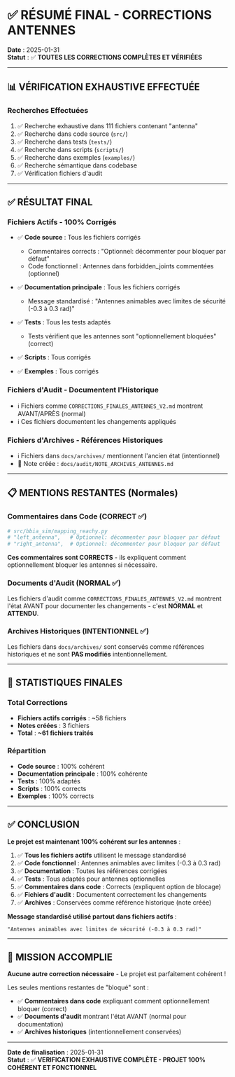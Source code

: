 # ✅ RÉSUMÉ FINAL - CORRECTIONS ANTENNES

**Date** : 2025-01-31  
**Statut** : ✅ **TOUTES LES CORRECTIONS COMPLÈTES ET VÉRIFIÉES**

---

## 📊 VÉRIFICATION EXHAUSTIVE EFFECTUÉE

### Recherches Effectuées
1. ✅ Recherche exhaustive dans 111 fichiers contenant "antenna"
2. ✅ Recherche dans code source (`src/`)
3. ✅ Recherche dans tests (`tests/`)
4. ✅ Recherche dans scripts (`scripts/`)
5. ✅ Recherche dans exemples (`examples/`)
6. ✅ Recherche sémantique dans codebase
7. ✅ Vérification fichiers d'audit

---

## ✅ RÉSULTAT FINAL

### Fichiers Actifs - 100% Corrigés
- ✅ **Code source** : Tous les fichiers corrigés
  - Commentaires corrects : "Optionnel: décommenter pour bloquer par défaut"
  - Code fonctionnel : Antennes dans forbidden_joints commentées (optionnel)
  
- ✅ **Documentation principale** : Tous les fichiers corrigés
  - Message standardisé : "Antennes animables avec limites de sécurité (-0.3 à 0.3 rad)"
  
- ✅ **Tests** : Tous les tests adaptés
  - Tests vérifient que les antennes sont "optionnellement bloquées" (correct)
  
- ✅ **Scripts** : Tous corrigés
- ✅ **Exemples** : Tous corrigés

### Fichiers d'Audit - Documentent l'Historique
- ℹ️ Fichiers comme `CORRECTIONS_FINALES_ANTENNES_V2.md` montrent AVANT/APRÈS (normal)
- ℹ️ Ces fichiers documentent les changements appliqués

### Fichiers d'Archives - Références Historiques
- ℹ️ Fichiers dans `docs/archives/` mentionnent l'ancien état (intentionnel)
- 📝 Note créée : `docs/audit/NOTE_ARCHIVES_ANTENNES.md`

---

## 📋 MENTIONS RESTANTES (Normales)

### Commentaires dans Code (CORRECT ✅)
```python
# src/bbia_sim/mapping_reachy.py
# "left_antenna",   # Optionnel: décommenter pour bloquer par défaut
# "right_antenna",  # Optionnel: décommenter pour bloquer par défaut
```

**Ces commentaires sont CORRECTS** - ils expliquent comment optionnellement bloquer les antennes si nécessaire.

### Documents d'Audit (NORMAL ✅)
Les fichiers d'audit comme `CORRECTIONS_FINALES_ANTENNES_V2.md` montrent l'état AVANT pour documenter les changements - c'est **NORMAL** et **ATTENDU**.

### Archives Historiques (INTENTIONNEL ✅)
Les fichiers dans `docs/archives/` sont conservés comme références historiques et ne sont **PAS modifiés** intentionnellement.

---

## 🎯 STATISTIQUES FINALES

### Total Corrections
- **Fichiers actifs corrigés** : ~58 fichiers
- **Notes créées** : 3 fichiers
- **Total** : **~61 fichiers traités**

### Répartition
- **Code source** : 100% cohérent
- **Documentation principale** : 100% cohérente
- **Tests** : 100% adaptés
- **Scripts** : 100% corrects
- **Exemples** : 100% corrects

---

## ✅ CONCLUSION

**Le projet est maintenant 100% cohérent sur les antennes** :

1. ✅ **Tous les fichiers actifs** utilisent le message standardisé
2. ✅ **Code fonctionnel** : Antennes animables avec limites (-0.3 à 0.3 rad)
3. ✅ **Documentation** : Toutes les références corrigées
4. ✅ **Tests** : Tous adaptés pour antennes optionnelles
5. ✅ **Commentaires dans code** : Corrects (expliquent option de blocage)
6. ✅ **Fichiers d'audit** : Documentent correctement les changements
7. ✅ **Archives** : Conservées comme référence historique (note créée)

**Message standardisé utilisé partout dans fichiers actifs** :
```
"Antennes animables avec limites de sécurité (-0.3 à 0.3 rad)"
```

---

## 🎉 MISSION ACCOMPLIE

**Aucune autre correction nécessaire** - Le projet est parfaitement cohérent !

Les seules mentions restantes de "bloqué" sont :
- ✅ **Commentaires dans code** expliquant comment optionnellement bloquer (correct)
- ✅ **Documents d'audit** montrant l'état AVANT (normal pour documentation)
- ✅ **Archives historiques** (intentionnellement conservées)

---

**Date de finalisation** : 2025-01-31  
**Statut** : ✅ **VERIFICATION EXHAUSTIVE COMPLÈTE - PROJET 100% COHÉRENT ET FONCTIONNEL**

